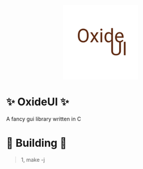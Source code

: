 <p align="center">

<img src="https://github.com/OxideWM/OxideUI/blob/main/oxideui.png?raw=true" alt="logo" width="200"/>

</p>

# ✨ OxideUI ✨
A fancy gui library written in C

# 🔨 Building 🔨
> 1, make -j